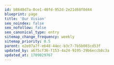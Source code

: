 ```yaml
---
id: b8648d7a-0ce1-48fd-952d-2e21d68f0d44
blueprint: page
title: 'Our Vision'
seo_noindex: false
seo_nofollow: false
seo_canonical_type: entry
sitemap_change_frequency: weekly
sitemap_priority: 0.5
parent: e2e07a7f-e648-44ec-b3c7-7b5b003cd53f
updated_by: a675cf36-f153-4a24-9195-29b6eccb8c3a
updated_at: 1709029767
---
```

